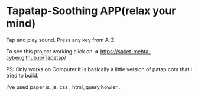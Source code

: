 # Tapatap-Soothing APP(relax your mind)

Tap and play sound. Press any key from A-Z.

To see this project working click on => https://saket-mehta-cyber.github.io/Tapatap/

PS: Only works on Computer.It is basically a little version of patap.com that i tried to build.

I've used paper js, js, css , html,jquery,howler...
